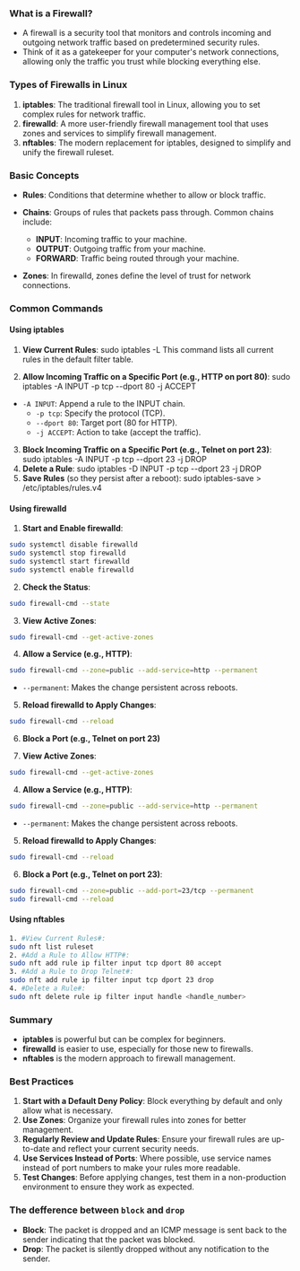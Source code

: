 ### What is a Firewall? 
 
- A firewall is a security tool that monitors and controls incoming and outgoing network traffic based on predetermined security rules. 
- Think of it as a gatekeeper for your computer's network connections, allowing only the traffic you trust while blocking everything else. 
 
### Types of Firewalls in Linux 
 
1. **iptables**: The traditional firewall tool in Linux, allowing you to set complex rules for network traffic. 
2. **firewalld**: A more user-friendly firewall management tool that uses zones and services to simplify firewall management. 
3. **nftables**: The modern replacement for iptables, designed to simplify and unify the firewall ruleset. 
 
### Basic Concepts 
 
- **Rules**: Conditions that determine whether to allow or block traffic. 
- **Chains**: Groups of rules that packets pass through. Common chains include: 
  - **INPUT**: Incoming traffic to your machine. 
  - **OUTPUT**: Outgoing traffic from your machine. 
  - **FORWARD**: Traffic being routed through your machine. 
   
- **Zones**: In firewalld, zones define the level of trust for network connections. 
 
### Common Commands 
 
#### Using iptables 
 
1. **View Current Rules**:
sudo iptables -L
This command lists all current rules in the default filter table. 
 
2. **Allow Incoming Traffic on a Specific Port (e.g., HTTP on port 80)**:
sudo iptables -A INPUT -p tcp --dport 80 -j ACCEPT
- `-A INPUT`: Append a rule to the INPUT chain. 
   - `-p tcp`: Specify the protocol (TCP). 
   - `--dport 80`: Target port (80 for HTTP). 
   - `-j ACCEPT`: Action to take (accept the traffic). 
 
3. **Block Incoming Traffic on a Specific Port (e.g., Telnet on port 23)**:
sudo iptables -A INPUT -p tcp --dport 23 -j DROP
4. **Delete a Rule**:
sudo iptables -D INPUT -p tcp --dport 23 -j DROP
5. **Save Rules** (so they persist after a reboot):
sudo iptables-save > /etc/iptables/rules.v4
#### Using firewalld 
 
1. **Start and Enable firewalld**:
```bash
sudo systemctl disable firewalld
sudo systemctl stop firewalld
sudo systemctl start firewalld
sudo systemctl enable firewalld

```
2. **Check the Status**:
```bash
sudo firewall-cmd --state
```
3. **View Active Zones**:
```bash
sudo firewall-cmd --get-active-zones
```
4. **Allow a Service (e.g., HTTP)**:
```bash
sudo firewall-cmd --zone=public --add-service=http --permanent
```
- `--permanent`: Makes the change persistent across reboots.
 
5. **Reload firewalld to Apply Changes**:
```bash
sudo firewall-cmd --reload
```
6. **Block a Port (e.g., Telnet on port 23)**

3. **View Active Zones**:
```bash
sudo firewall-cmd --get-active-zones
```
4. **Allow a Service (e.g., HTTP)**:
```bash
sudo firewall-cmd --zone=public --add-service=http --permanent
```
- `--permanent`: Makes the change persistent across reboots. 
 
5. **Reload firewalld to Apply Changes**:
```bash
sudo firewall-cmd --reload
```
6. **Block a Port (e.g., Telnet on port 23)**:
```bash
sudo firewall-cmd --zone=public --add-port=23/tcp --permanent
sudo firewall-cmd --reload
```
#### Using nftables 
```bash 
1. #View Current Rules#:
sudo nft list ruleset
2. #Add a Rule to Allow HTTP#:
sudo nft add rule ip filter input tcp dport 80 accept
3. #Add a Rule to Drop Telnet#:
sudo nft add rule ip filter input tcp dport 23 drop
4. #Delete a Rule#:
sudo nft delete rule ip filter input handle <handle_number>
```
### Summary 
 
- **iptables** is powerful but can be complex for beginners. 
- **firewalld** is easier to use, especially for those new to firewalls. 
- **nftables** is the modern approach to firewall management. 
 
### Best Practices 
 
1. **Start with a Default Deny Policy**: Block everything by default and only allow what is necessary.
2. **Use Zones**: Organize your firewall rules into zones for better management.
3. **Regularly Review and Update Rules**: Ensure your firewall rules are up-to-date and reflect your current security needs.
4. **Use Services Instead of Ports**: Where possible, use service names instead of port numbers to make your rules more readable.
5. **Test Changes**: Before applying changes, test them in a non-production environment to ensure they work as expected.
 
### The defference between `block` and `drop`
 
- **Block**: The packet is dropped and an ICMP message is sent back to the sender indicating that the packet was blocked.
- **Drop**: The packet is silently dropped without any notification to the sender.
 
